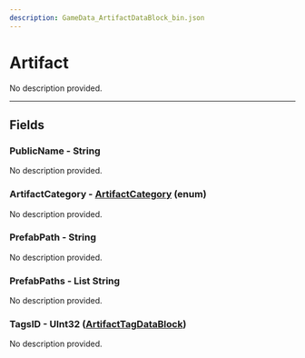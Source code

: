 ```yaml
---
description: GameData_ArtifactDataBlock_bin.json
---
```


# Artifact

No description provided.

***

## Fields

### PublicName - String

No description provided.

### ArtifactCategory - [ArtifactCategory](../../enum-types.md#artifactcategory) (enum)

No description provided.

### PrefabPath - String

No description provided.

### PrefabPaths - List String

No description provided.

### TagsID - UInt32 ([ArtifactTagDataBlock](../rarely-edited/artifacttag.md))

No description provided.
